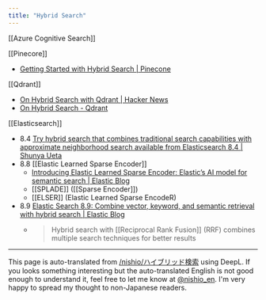 ```yaml
---
title: "Hybrid Search"
---
```


[[Azure Cognitive Search]]

[[Pinecore]]
- [Getting Started with Hybrid Search | Pinecone](https://www.pinecone.io/learn/hybrid-search-intro/)

[[Qdrant]]
- [On Hybrid Search with Qdrant | Hacker News](https://news.ycombinator.com/item?id=35053133)
- [On Hybrid Search - Qdrant](https://qdrant.tech/articles/hybrid-search/)

[[Elasticsearch]]
- 8.4 [Try hybrid search that combines traditional search capabilities with approximate neighborhood search available from Elasticsearch 8.4 | Shunya Ueta](https://shunyaueta.com/posts/2022-10-29-2337/)
- 8.8 [[Elastic Learned Sparse Encoder]]
    - [Introducing Elastic Learned Sparse Encoder: Elastic’s AI model for semantic search | Elastic Blog](https://www.elastic.co/jp/blog/may-2023-launch-sparse-encoder-ai-model)
    - [[SPLADE]] ([[Sparse Encoder]])
    - [[ELSER]] (Elastic Learned Sparse EncodeR)
- 8.9 [Elastic Search 8.9: Combine vector, keyword, and semantic retrieval with hybrid search | Elastic Blog](https://www.elastic.co/jp/blog/whats-new-elastic-enterprise-search-8-9-0)
    - > Hybrid search with [[Reciprocal Rank Fusion]] (RRF) combines multiple search techniques for better results

---
This page is auto-translated from [/nishio/ハイブリッド検索](https://scrapbox.io/nishio/ハイブリッド検索) using DeepL. If you looks something interesting but the auto-translated English is not good enough to understand it, feel free to let me know at [@nishio_en](https://twitter.com/nishio_en). I'm very happy to spread my thought to non-Japanese readers.